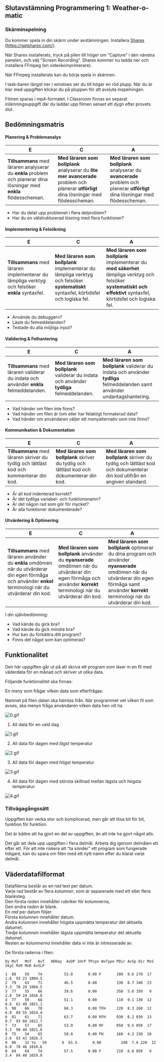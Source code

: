 ## Slutavstämning Programmering 1: Weather-o-matic

### Skärminspelning

Du kommer spela in din skärm under avstämningen. Installera [Sharex (https://getsharex.com/)](https://getsharex.com/).

När Sharex installerats, tryck på pilen till höger om “Capture” i den vänstra panelen, och välj ”Screen Recording”. Sharex kommer nu ladda ner och installera FFmpeg (en videokomprimerare). 

När FFmpeg installerats kan du börja spela in skärmen.

I task-baren längst ner i windows ser du till höger en röd plupp. När du är klar med uppgiften klickar du på pluppen för att avsluta inspelningen.

Filmen sparas i mp4-formatet. I Classroom finnas en separat inlämningsuppgift där du laddar upp filmen senast ett dygn efter provets slut.

## Bedömningsmatris

#### Planering & Problemanalys

| E                                                            | C                                                            | A                                                            |
| ------------------------------------------------------------ | ------------------------------------------------------------ | ------------------------------------------------------------ |
| **Tillsammans** med läraren analyserar du  **enkla** problem och planerar dina lösningar med **enkla** flödesscheman. | **Med läraren som bollplank** analyserar du  **lite mer avancerade** problem och planerar **utförligt** dina lösningar med flödesscheman. | **Med läraren som bollplank** analyserar du **avancerade** problem och planerar **utförligt**  dina lösningar med flödesscheman. |

* Har du delat upp problemet i flera delproblem?
* Har du en välstrukturerad lösning med flera funktioner?



#### Implementering & Felsökning

| E                                                            | C                                                            | A                                                            |
| ------------------------------------------------------------ | ------------------------------------------------------------ | ------------------------------------------------------------ |
| **Tillsammans** med läraren implementerar du lämpliga verktyg  och felsöker **enkla** syntaxfel. | **Med läraren som bollplank** implementerar du lämpliga verktyg och felsöker **systematiskt** syntaxfel, körtidsfel och logiska fel. | **Med läraren som bollplank** implementerar du **med säkerhet** lämpliga verktyg och felsöker **systematiskt och effektivt** syntaxfel, körtidsfel och logiska fel. |

* Använde du debuggern?
* Läste du felmeddelanden?
* Testade du alla möjliga input?



#### Validering & Felhantering

| E                                                            | C                                                            | A                                                            |
| ------------------------------------------------------------ | ------------------------------------------------------------ | ------------------------------------------------------------ |
| **Tillsammans** med läraren validerar du indata och använder **enkla** felmeddelanden. | **Med läraren som bollplank** validerar du indata och använder **tydliga** felmeddelanden. | **Med läraren som bollplank** validerar du indata och använder **tydliga** felmeddelanden samt använder undantagshantering. |

* Vad händer om filen inte finns?
* Vad händer om filen är tom eller har felaktigt formaterad data?
* Vad händer om användaren väljer ett menyalternativ som inte finns?



#### Kommunikation & Dokumentation

| E                                                            | C                                                            | A                                                            |
| ------------------------------------------------------------ | ------------------------------------------------------------ | ------------------------------------------------------------ |
| **Tillsammans** med läraren skriver du tydlig och lättläst kod och kommenterar din kod. | **Med läraren som bollplank** skriver du tydlig och lättläst kod och dokumenterar din kod. | **Med läraren som bollplank** skriver du tydlig och lättläst kod och dokumenterar din kod utifrån en angiven standard. |

* Är all kod indenterad korrekt? 
* Är det tydliga variabel- och funktionsnamn?
* Är det någon rad som gör för mycket? 
* Är alla funktioner dokumenterade?



#### Utvärdering & Optimering

| E                                                            | C                                                            | A                                                            |
| ------------------------------------------------------------ | ------------------------------------------------------------ | ------------------------------------------------------------ |
| **Tillsammans** med läraren använder du **enkla** omdömen när du utvärderar din egen förmåga och använder **enkel** terminologi när du utvärderar din kod. | **Med läraren som bollplank** använder du **nyanserade** omdömen när du utvärderar din egen förmåga och använder **korrekt** terminologi när du utvärderar din kod. | **Med läraren som bollplank** optimerar du dina program och använder **nyanserade** omdömen när du utvärderar din egen förmåga samt använder **korrekt** terminologi när du utvärderar din kod. |

I din självbedömning:

* Vad kände du gick bra?
* Vad kände du gick mindre bra?
* Hur kan du förbättra ditt program?
* Finns det något som kan optimeras?



## Funktionalitet

Den här uppgiften går ut på att skriva ett program som läser in en fil med väderdata för en månad och skriver ut olika data.

Följande funktionalitet ska finnas: 

En meny som frågar vilken data som efterfrågas:

Namnet på filen datan ska hämtas från.
När programmet vet vilken fil som avses, ska menyn fråga användaren vilken data hen vill ha

![0.gif](./0.gif)

1. All data för en vald dag

![1.gif](./1.gif)

2. All data för dagen med *lägst* temperatur

![2.gif](./2.gif)

3. All data för dagen med *högst* temperatur

![3.gif](./3.gif)

4. All data för dagen med största skillnad mellan lägsta och högsta temperatur.

![4.gif](./4.gif)

### Tillvägagångssätt

Uppgiften kan verka stor och komplicerad, men går att lösa bit för bit, funktion för funktion.

Det är bättre att ha gjort en del av uppgiften, än att inte ha gjort något alls.

Det går att dela upp uppgiften i flera delmål. Arbeta dig igenom delmålen ett efter ett. För att inte riskera att “ta sönder” ett program som fungerade tidigare, kan du spara om filen med ett nytt namn efter du klarat varje delmål.

## Väderdatafilformat

Datafilerna består av en *rad* text per datum.  
Varje rad består av flera *kolumner*, som är separerade med ett eller flera blanksteg.  
Den första *raden* innehåller rubriker för kolumnerna,  
Den andra *raden* är blank.  
En *rad* per datum följer.  
Första *kolumnen* innehåller datum.  
Andra *kolumnen* innehåller högsta uppmätta temperatur det aktuella datumet.  
Tredje *kolumnen* innehåller lägsta uppmätta temperatur det aktuella datumet.  
Resten av *kolumnerna* innehåller data vi inte är intresserade av. 

De första raderna i filen:

```
Dy MxT   MnT   AvT   HDDay  AvDP 1HrP TPcpn WxType PDir AvSp Dir MxS SkyC MxR MnR AvSLP

1  88    59    74          53.8       0.00 F       280  9.6 270  17  1.6  93 23 1004.5
2  79    63    71          46.5       0.00         330  8.7 340  23  3.3  70 28 1004.5
3  77    55    66          39.6       0.00         350  5.0 350   9  2.8  59 24 1016.8
4  77    59    68          51.1       0.00         110  9.1 130  12  8.6  62 40 1021.1
5  90    66    78          68.3       0.00 TFH     220  8.3 260  12  6.9  84 55 1014.4
6  81    61    71          63.7       0.00 RFH     030  6.2 030  13  9.7  93 60 1012.7
7  73    57    65          53.0       0.00 RF      050  9.5 050  17  5.3  90 48 1021.8
8  75    54    65          50.0       0.00 FH      160  4.2 150  10  2.6  93 41 1026.3
9  86    32 to   59       6  61.5       0.00         240  7.6 220  12  6.0  78 46 1018.6
0  84    64    74          57.5       0.00 F       210  6.6 050   9  3.4  84 40 1019.0
```

